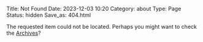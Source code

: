 Title: Not Found
Date: 2023-12-03 10:20
Category: about
Type: Page
Status: hidden
Save_as: 404.html

The requested item could not be located. Perhaps you might want to check
the [Archives](/archives.html)?
